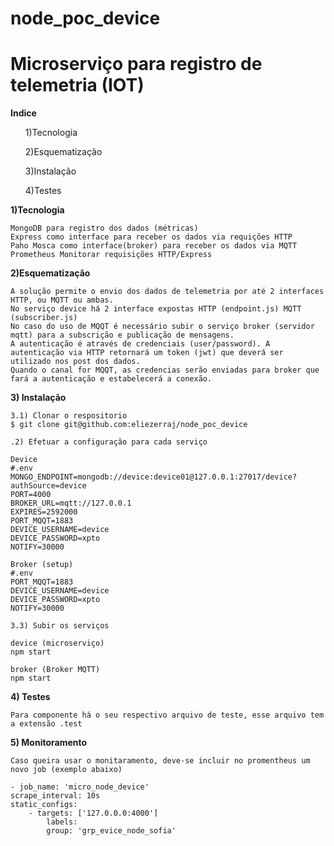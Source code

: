 # node_poc_device

<h1>Microserviço para registro de telemetria (IOT) </h1>

 <b>Indice </b>

<ol>1)Tecnologia</ol>
<ol>2)Esquematização</ol>
<ol>3)Instalação</ol>
<ol>4)Testes</ol>

 <b>1)Tecnologia </b>

	MongoDB para registro dos dados (métricas)
	Express como interface para receber os dados via requições HTTP
	Paho Mosca como interface(broker) para receber os dados via MQTT
	Prometheus Monitorar requisições HTTP/Express

 <b>2)Esquematização </b>

	A solução permite o envio dos dados de telemetria por até 2 interfaces HTTP, ou MQTT ou ambas.
	No serviço device há 2 interface expostas HTTP (endpoint.js) MQTT (subscriber.js)
	No caso do uso de MQQT é necessário subir o serviço broker (servidor mqtt) para a subscrição e publicação de mensagens.
	A autenticação é através de credenciais (user/password). A autenticação via HTTP retornará um token (jwt) que deverá ser utilizado nos post dos dados. 
	Quando o canal for MQQT, as credencias serão enviadas para broker que fará a autenticação e estabelecerá a conexão.

 <b>3) Instalação </b>

	3.1) Clonar o respositorio
	$ git clone git@github.com:eliezerraj/node_poc_device

	.2) Efetuar a configuração para cada serviço

	Device
	#.env
	MONGO_ENDPOINT=mongodb://device:device01@127.0.0.1:27017/device?authSource=device
	PORT=4000
	BROKER_URL=mqtt://127.0.0.1
	EXPIRES=2592000
	PORT_MQQT=1883
	DEVICE_USERNAME=device
	DEVICE_PASSWORD=xpto
	NOTIFY=30000

	Broker (setup)
	#.env
	PORT_MQQT=1883
	DEVICE_USERNAME=device
	DEVICE_PASSWORD=xpto
	NOTIFY=30000

	3.3) Subir os serviços

	device (microserviço) 
	npm start

	broker (Broker MQTT)
	npm start

 <b>4) Testes </b>

	Para componente há o seu respectivo arquivo de teste, esse arquivo tem a extensão .test

 <b>5) Monitoramento </b>

	Caso queira usar o monitaramento, deve-se incluir no promentheus um novo job (exemplo abaixo)

	- job_name: 'micro_node_device'
	scrape_interval: 10s
	static_configs:
		- targets: ['127.0.0.0:4000']
			labels:
			group: 'grp_evice_node_sofia'